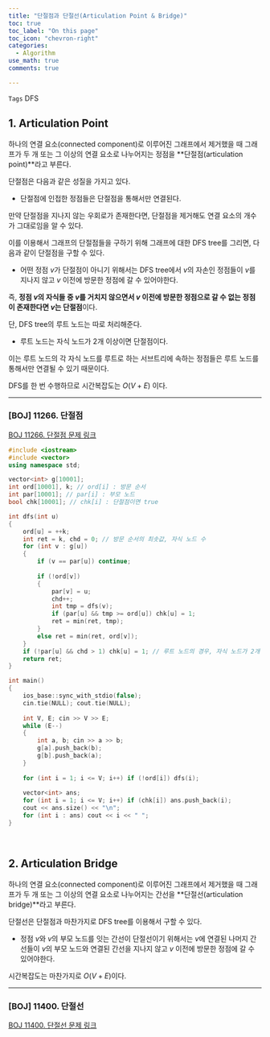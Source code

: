 ```yaml
---
title: "단절점과 단절선(Articulation Point & Bridge)"
toc: true
toc_label: "On this page"
toc_icon: "chevron-right"
categories:    
  - Algorithm
use_math: true
comments: true

---
```


`Tags` DFS

## 1. Articulation Point

하나의 연결 요소(connected component)로 이루어진 그래프에서 제거했을 때 그래프가 두 개 또는 그 이상의 연결 요소로 나누어지는 정점을 **단절점(articulation point)**라고 부른다.

단절점은 다음과 같은 성질을 가지고 있다.

- 단절점에 인접한 정점들은 단절점을 통해서만 연결된다.

만약 단절점을 지나지 않는 우회로가 존재한다면, 단절점을 제거해도 연결 요소의 개수가 그대로임을 알 수 있다.

이를 이용해서 그래프의 단절점들을 구하기 위해 그래프에 대한 DFS tree를 그리면, 다음과 같이 단절점을 구할 수 있다.

- 어떤 정점 $v$가 단절점이 아니기 위해서는 DFS tree에서 $v$의 자손인 정점들이 $v$를 지나지 않고 $v$ 이전에 방문한 정점에 갈 수 있어야한다.

즉, **정점 $v$의 자식들 중 $v$를 거치지 않으면서 $v$ 이전에 방문한 정점으로 갈 수 없는 정점이 존재한다면 $v$는 단절점**이다.

단, DFS tree의 루트 노드는 따로 처리해준다.

- 루트 노드는 자식 노드가 $2$개 이상이면 단절점이다.

이는 루트 노드의 각 자식 노드를 루트로 하는 서브트리에 속하는 정점들은 루트 노드를 통해서만 연결될 수 있기 때문이다.

DFS를 한 번 수행하므로 시간복잡도는 $O(V + E)$ 이다.

---

### [BOJ] 11266. 단절점

[BOJ 11266. 단절점 문제 링크](https://www.acmicpc.net/problem/11266)

```cpp
#include <iostream>
#include <vector>
using namespace std;

vector<int> g[10001];
int ord[10001], k; // ord[i] : 방문 순서
int par[10001]; // par[i] : 부모 노드
bool chk[10001]; // chk[i] : 단절점이면 true

int dfs(int u)
{
    ord[u] = ++k;
    int ret = k, chd = 0; // 방문 순서의 최솟값, 자식 노드 수
    for (int v : g[u])
    {
        if (v == par[u]) continue;
        
        if (!ord[v])
        {
            par[v] = u;
            chd++;
            int tmp = dfs(v);
            if (par[u] && tmp >= ord[u]) chk[u] = 1;
            ret = min(ret, tmp);
        }
        else ret = min(ret, ord[v]);
    }
    if (!par[u] && chd > 1) chk[u] = 1; // 루트 노드의 경우, 자식 노드가 2개 이상이면 단절점
    return ret;
}

int main()
{
    ios_base::sync_with_stdio(false);
    cin.tie(NULL); cout.tie(NULL);
    
    int V, E; cin >> V >> E;
    while (E--)
    {
        int a, b; cin >> a >> b;
        g[a].push_back(b);
        g[b].push_back(a);
    }
    
    for (int i = 1; i <= V; i++) if (!ord[i]) dfs(i);
    
    vector<int> ans;
    for (int i = 1; i <= V; i++) if (chk[i]) ans.push_back(i);
    cout << ans.size() << "\n";
    for (int i : ans) cout << i << " ";
}
```

<br/>

## 2. Articulation Bridge

하나의 연결 요소(connected component)로 이루어진 그래프에서 제거했을 때 그래프가 두 개 또는 그 이상의 연결 요소로 나누어지는 간선을 **단절선(articulation bridge)**라고 부른다.

단절선은 단절점과 마찬가지로 DFS tree를 이용해서 구할 수 있다.

- 정점 $v$와 $v$의 부모 노드를 잇는 간선이 단절선이기 위해서는 $v$에 연결된 나머지 간선들이 $v$의 부모 노드와 연결된 간선을 지나지 않고 $v$ 이전에 방문한 정점에 갈 수 있어야한다.

시간복잡도는 마찬가지로 $O(V + E)$이다.

---

### [BOJ] 11400. 단절선

[BOJ 11400. 단절선 문제 링크](https://www.acmicpc.net/problem/11400)

```cpp

```

